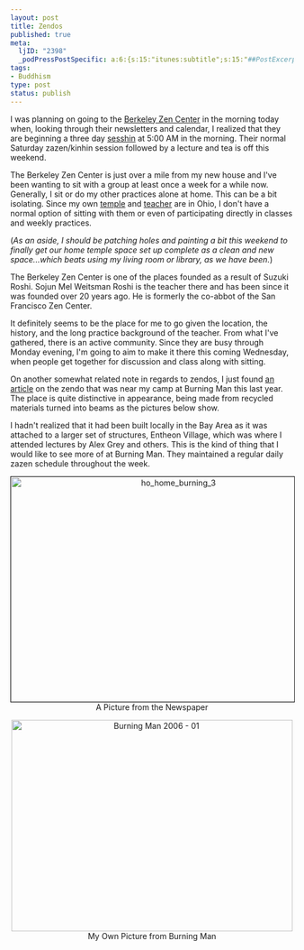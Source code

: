 ```yaml
--- 
layout: post
title: Zendos
published: true
meta: 
  ljID: "2398"
  _podPressPostSpecific: a:6:{s:15:"itunes:subtitle";s:15:"##PostExcerpt##";s:14:"itunes:summary";s:15:"##PostExcerpt##";s:15:"itunes:keywords";s:17:"##WordPressCats##";s:13:"itunes:author";s:10:"##Global##";s:15:"itunes:explicit";s:2:"No";s:12:"itunes:block";s:2:"No";}
tags: 
- Buddhism
type: post
status: publish
---
```

I was planning on going to the <a href="http://berkeleyzencenter.org/">Berkeley Zen Center</a> in the morning today when, looking through their newsletters and calendar, I realized that they are beginning a three day <a href="http://en.wikipedia.org/wiki/Sesshin">sesshin</a> at 5:00 AM in the morning. Their normal Saturday zazen/kinhin session followed by a lecture and tea is off this weekend.

The Berkeley Zen Center is just over a mile from my new house and I've been wanting to sit with a group at least once a week for a while now. Generally, I sit or do my other practices alone at home. This can be a bit isolating. Since my own <a href="http://www.daiun-ji.org/">temple</a> and <a href="http://www.daiun-ji.org/About/teachers.php">teacher</a> are in Ohio, I don't have a normal option of sitting with them or even of participating directly in classes and weekly practices.

(<em>As an aside, I should be patching holes and painting a bit this weekend to finally get our home temple space set up complete as a clean and new space...which beats using my living room or library, as we have been.</em>)

The Berkeley Zen Center is one of the places founded as a result of Suzuki Roshi. Sojun Mel Weitsman Roshi is the teacher there and has been since it was founded over 20 years ago. He is formerly the co-abbot of the San Francisco Zen Center.

It definitely seems to be the place for me to go given the location, the history, and the long practice background of the teacher. From what I've gathered, there is an active community. Since they are busy through Monday evening, I'm going to aim to make it there this coming Wednesday, when people get together for discussion and class along with sitting.

On another somewhat related note in regards to zendos, I just found <a href="http://www.sfgate.com/cgi-bin/article.cgi?f=/c/a/2006/09/02/HOG39KRNH51.DTL">an article</a> on the zendo that was near my camp at Burning Man this last year. The place is quite distinctive in appearance, being made from recycled materials turned into beams as the pictures below show.

I hadn't realized that it had been built locally in the Bay Area as it was attached to a larger set of structures, Entheon Village, which was where I attended lectures by Alex Grey and others. This is the kind of thing that I would like to see more of at Burning Man. They maintained a regular daily zazen schedule throughout the week.

<p align="center"><a href="http://www.flickr.com/photos/albill/392768512/" title="Photo Sharing"><img src="http://farm1.static.flickr.com/136/392768512_59131b0852_o.jpg" alt="ho_home_burning_3" border="1" height="399" width="580" /></a>
A Picture from the Newspaper

<p align="center"><a href="http://www.flickr.com/photos/albill/233610575/" title="Photo Sharing"><img src="http://farm1.static.flickr.com/88/233610575_cd6e751c71.jpg" alt="Burning Man 2006 - 01" height="375" width="500" /></a>
My Own Picture from Burning Man
